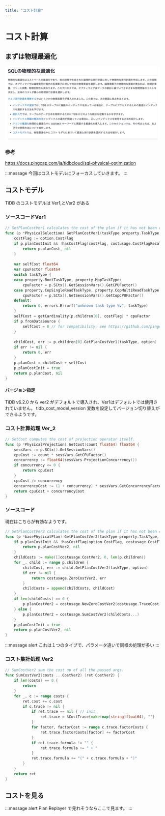 ```yaml
---
title: "コスト計算"
---
```

# コスト計算
## まずは物理最適化
![物理最適化](/images/tiug-2024-08-20/physical_optimization.png)
### 参考
https://docs.pingcap.com/ja/tidbcloud/sql-physical-optimization

:::message
今回はコストモデルにフォーカスしていきます。
:::

## コストモデル
TiDB のコストモデルは Ver1,とVer2 がある
### ソースコードVer1 
```go
// GetPlanCostVer1 calculates the cost of the plan if it has not been calculated yet and returns the cost.
func (p *PhysicalSelection) GetPlanCostVer1(taskType property.TaskType, option *optimizetrace.PlanCostOption) (float64, error) {
	costFlag := option.CostFlag
	if p.planCostInit && !hasCostFlag(costFlag, costusage.CostFlagRecalculate) {
		return p.planCost, nil
	}

	var selfCost float64
	var cpuFactor float64
	switch taskType {
	case property.RootTaskType, property.MppTaskType:
		cpuFactor = p.SCtx().GetSessionVars().GetCPUFactor()
	case property.CopSingleReadTaskType, property.CopMultiReadTaskType:
		cpuFactor = p.SCtx().GetSessionVars().GetCopCPUFactor()
	default:
		return 0, errors.Errorf("unknown task type %v", taskType)
	}
	selfCost = getCardinality(p.children[0], costFlag) * cpuFactor
	if p.fromDataSource {
		selfCost = 0 // for compatibility, see https://github.com/pingcap/tidb/issues/36243
	}

	childCost, err := p.children[0].GetPlanCostVer1(taskType, option)
	if err != nil {
		return 0, err
	}
	p.planCost = childCost + selfCost
	p.planCostInit = true
	return p.planCost, nil
}
```
#### バージョン指定
TiDB v6.2.0 から ver2 がデフォルトで導入され、Ver1はデフォルトでは使用されていません。
tidb_cost_model_version 変数を設定してバージョン切り替えができるようです。

### コスト計算処理 Ver_2
```go
// GetCost computes the cost of projection operator itself.
func (p *PhysicalProjection) GetCost(count float64) float64 {
	sessVars := p.SCtx().GetSessionVars()
	cpuCost := count * sessVars.GetCPUFactor()
	concurrency := float64(sessVars.ProjectionConcurrency())
	if concurrency <= 0 {
		return cpuCost
	}
	cpuCost /= concurrency
	concurrencyCost := (1 + concurrency) * sessVars.GetConcurrencyFactor()
	return cpuCost + concurrencyCost
}
```

### ソースコード
現在はこちらが有効なようです。
```go
// GetPlanCostVer2 calculates the cost of the plan if it has not been calculated yet and returns the cost.
func (p *basePhysicalPlan) GetPlanCostVer2(taskType property.TaskType, option *optimizetrace.PlanCostOption) (costusage.CostVer2, error) {
	if p.planCostInit && !hasCostFlag(option.CostFlag, costusage.CostFlagRecalculate) {
		return p.planCostVer2, nil
	}
	childCosts := make([]costusage.CostVer2, 0, len(p.children))
	for _, child := range p.children {
		childCost, err := child.GetPlanCostVer2(taskType, option)
		if err != nil {
			return costusage.ZeroCostVer2, err
		}
		childCosts = append(childCosts, childCost)
	}
	if len(childCosts) == 0 {
		p.planCostVer2 = costusage.NewZeroCostVer2(costusage.TraceCost(option))
	} else {
		p.planCostVer2 = costusage.SumCostVer2(childCosts...)
	}
	p.planCostInit = true
	return p.planCostVer2, nil
}
```
:::message alert
これは１つのタイプで、パラメータ違いで同様の処理が多い
:::

### コスト集計処理 Ver2
```go
// SumCostVer2 sum the cost up of all the passed args.
func SumCostVer2(costs ...CostVer2) (ret CostVer2) {
	if len(costs) == 0 {
		return
	}
	for _, c := range costs {
		ret.cost += c.cost
		if c.trace != nil {
			if ret.trace == nil { // init
				ret.trace = &CostTrace{make(map[string]float64), ""}
			}
			for factor, factorCost := range c.trace.factorCosts {
				ret.trace.factorCosts[factor] += factorCost
			}
			if ret.trace.formula != "" {
				ret.trace.formula += " + "
			}
			ret.trace.formula += "(" + c.trace.formula + ")"
		}
	}
	return ret
}
```


## コストを見る

:::message alert
Plan Replayer で見れそうならここで見ます。
:::